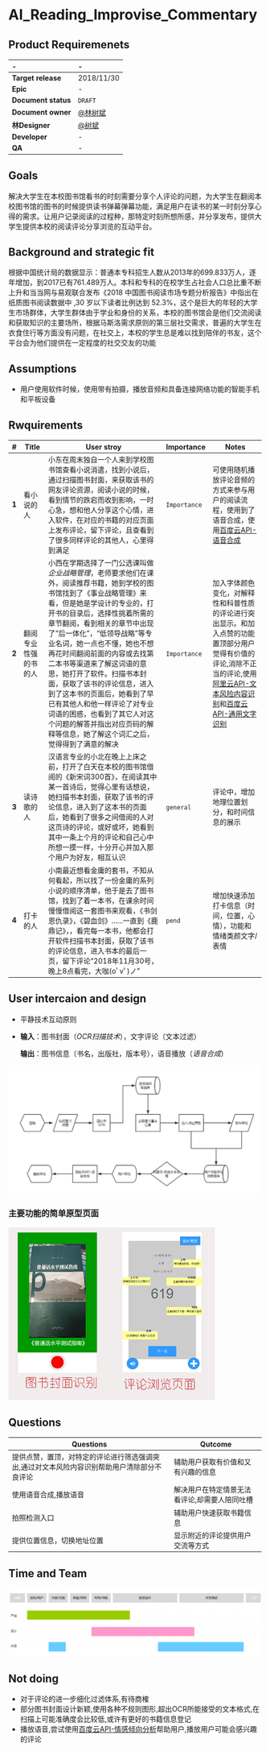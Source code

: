 # AI_Reading_Improvise_Commentary

## Product Requiremenets

-|-
:- |:-
**Target release** | 2018/11/30
**Epic**| -
**Document status**| ```DRAFT```
**Document owner** | [@林树斌](https://www.github.com/treeice)
**林Designer** | [@树斌](https://www.github.com/treeice) 
**Developer** | -
**QA** | -

## Goals
解决大学生在本校图书馆看书的时刻需要分享个人评论的问题，为大学生在翻阅本校图书馆的图书的时候提供读书弹幕弹幕功能，满足用户在读书的某一时刻分享心得的需求。让用户记录阅读的过程种，那特定时刻所想所感，并分享发布，提供大学生提供本校的阅读评论分享浏览的互动平台。

## Background and strategic fit
根据中国统计局的数据显示：普通本专科招生人数从2013年的699.833万人，逐年增加，到2017已有761.489万人。本科和专科的在校学生占社会人口总比重不断上升和当当网与易观联合发布《2018 中国图书阅读市场专题分析报告》中指出在纸质图书阅读数据中 ,30 岁以下读者比例达到 52.3%，这个是巨大的年轻的大学生市场群体，大学生群体由于学业和身份的关系，本校的图书馆会是他们交流阅读和获取知识的主要场所，根据马斯洛需求原则的第三层社交需求，普遍的大学生在衣食住行等方面没有问题，在社交上，本校的学生总是难以找到陪伴的书友，这个平台会为他们提供在一定程度的社交交友的功能

## Assumptions
- 用户使用软件时候，使用带有拍摄，播放音频和具备连接网络功能的智能手机和平板设备


## Rwquirements

#| Title |User stroy | Importance |Notes
-|-|-|-|-
**1**|看小说的人| 小东在周末独自一个人来到学校图书馆查看小说消遣，找到小说后，通过扫描图书封面，来获取该书的网友评论资源，阅读小说的时候，看到情节的跌宕而收到影响，一时心急，想和他人分享这个心情，进入软件，在对应的书籍的对应页面上发布评论，留下评论，且查看到了很多同样评论的其他人，心里得到满足|```Importance```| 可使用随机播放评论音频的方式来参与用户的阅读流程，使用到了语音合成，使用[百度云API-语音合成](https://cloud.baidu.com/product/speech/tts)
**2**|翻阅专业性强的书的人| 小西在学期选择了一门公选课叫做*企业战略管理*，老师要求他们在课外，阅读推荐书籍，她到学校的图书馆找到了《事业战略管理》来看，但是她是学设计的专业的，打开书的目录后，选择性挑着所需的章节翻阅，看到相关的章节中出现了“后一体化”，“低领导战略”等专业名词，她一点也不懂，她也不想再花时间翻阅前面的内容或去找第二本书等渠道来了解这词语的意思，她打开了软件。扫描书本封面，获取了该书的评论信息，进入到了这本书的页面后，她看到了早已有其他人和他一样评论了对专业词语的困惑，也看到了其它人对这个问题的解答并指出对应页码的解释等信息，她了解这个词汇之后，觉得得到了满意的解决|```Importance```|加入字体颜色变化，对解释性和科普性质的评论进行突出显示。和加入点赞的功能置顶部分用户觉得有价值的评论,消除不正当的评论,使用[阿里云API-文本风险内容识别](https://ai.aliyun.com/lvwang/text?spm=5176.8142029.artificialIntelligence.47.54216d3eQDorG9)和[百度云API-通用文字识别](https://cloud.baidu.com/product/ocr/general)
**3**|读诗歌的人|汉语言专业的小北在晚上上床之前，打开了白天在本校的图书馆借阅的《新宋词300首》，在阅读其中某一首诗后，觉得心里有话想说，她扫描书本封面，获取了该书的评论信息，进入到了这本书的页面后，她看到了很多之间借阅的人对这页诗的评论，或好或坏，她看到其中一条上个月的评论和自己心中所想一摸一样，十分开心并加入那个用户为好友，相互认识|```general```| 评论中，增加地理位置划分，和时间信息的展示
**4**|打卡的人|小南最近想看金庸的套书，不知从何看起，所以找了一份金庸的系列小说的顺序清单，他于是去了图书馆，找到了着一本书，在课余时间慢慢借阅这一套图书来观看，《书剑恩仇录》，《碧血剑》......一直到《鹿鼎记》，，看完每一本书，他都会打开软件扫描书本封面，获取了该书的评论信息，进入书本的最后一页，留下评论“2018年11月30号，晚上8点看完，大咖(oﾟvﾟ)ノ”|```pend```| 增加快速添加打卡信息（时间，位置，心情），功能和情绪类颜文字/表情

## User intercaion and design
- 平静技术互动原则
- **输入**：图书封面（*OCR扫描技术*），文字评论（文本过滤）

    **输出**：图书信息（书名，出版社，版本号），语音播放（*语音合成*）
    
![流程图](images/FLowchart.jpg)

### 主要功能的简单原型页面
![原型设计](images/simple-page.jpg)


## Questions

Questions|Qutcome
-|-
提供点赞，置顶，对特定的评论进行筛选强调突出,通过对文本风险内容识别帮助用户清除部分不良评论|辅助用户获取有价值和又有兴趣的信息
使用语音合成,播放语音|解决用户在特定情景无法看评论,却需要人陪同吐槽
拍照检测入口|辅助用户快速获取书籍信息
提供位置信息，切换地址位置|显示附近的评论提供用户交流等方式

## Time and Team
![开发流程](images/PRD01_Timeline.png)

## Not doing
- 对于评论的进一步细化过滤体系,有待商榷
- 部分图书封面设计新颖,使用各种不规则图形,超出OCR所能接受的文本格式,在扫描上可能准确度会比较低,或许有更好的书籍信息登记
- 播放语音,尝试使用[百度云API-情感倾向分析](https://cloud.baidu.com/product/nlp/sentiment_classify)帮助用户,播放用户可能会感兴趣的评论








